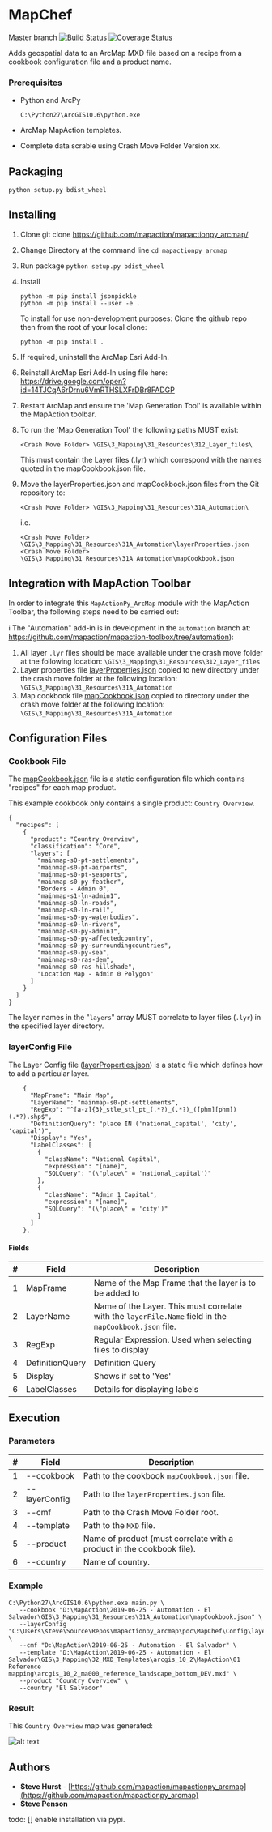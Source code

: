 # MapChef

Master branch [![Build Status](https://travis-ci.org/mapaction/mapactionpy_arcmap.svg?branch=master)](https://travis-ci.org/mapaction/mapactionpy_arcmap) [![Coverage Status](https://coveralls.io/repos/github/mapaction/mapactionpy_arcmap/badge.svg?branch=pep8-and-travis)](https://coveralls.io/github/mapaction/mapactionpy_arcmap?branch=master)

Adds geospatial data to an ArcMap MXD file based on a recipe from a cookbook configuration file and a product name.

### Prerequisites

* Python and ArcPy

    ```
    C:\Python27\ArcGIS10.6\python.exe
    ```
* ArcMap MapAction templates.
* Complete data scrable using Crash Move Folder Version xx.

## Packaging

```python setup.py bdist_wheel```

## Installing
1) Clone
git clone https://github.com/mapaction/mapactionpy_arcmap/
2) Change Directory at the command line
    ```cd mapactionpy_arcmap```
3) Run package ```python setup.py bdist_wheel```
4) Install
    ```
    python -m pip install jsonpickle
    python -m pip install --user -e .
    ```
    To install for use non-development purposes:
    Clone the github repo then from the root of your local clone:
    ```
    python -m pip install .
    ```
5) If required, uninstall the ArcMap Esri Add-In.
6) Reinstall ArcMap Esri Add-In using file here:
    https://drive.google.com/open?id=14TJCqA6rDrnu6VmRTHSLXFrDBr8FADGP
6) Restart ArcMap and ensure the 'Map Generation Tool' is available within the MapAction toolbar.
7) To run the 'Map Generation Tool' the following paths MUST exist:
    ```  
    <Crash Move Folder> \GIS\3_Mapping\31_Resources\312_Layer_files\
    ```
    This must contain the Layer files (.lyr) which correspond with the names quoted in the mapCookbook.json file.

8) Move the layerProperties.json and mapCookbook.json files from the Git repository to:
    ```
    <Crash Move Folder> \GIS\3_Mapping\31_Resources\31A_Automation\
    ```
    i.e.
    ```
    <Crash Move Folder> \GIS\3_Mapping\31_Resources\31A_Automation\layerProperties.json
    <Crash Move Folder> \GIS\3_Mapping\31_Resources\31A_Automation\mapCookbook.json
    ```

## Integration with MapAction Toolbar

In order to integrate this `MapActionPy_ArcMap` module with the MapAction Toolbar, the following steps need to be carried out:

:information_source: The "Automation" add-in is in development in the `automation` branch at: https://github.com/mapaction/mapaction-toolbox/tree/automation):

1) All layer `.lyr` files should be made available under the crash move folder at the following location:
`\GIS\3_Mapping\31_Resources\312_Layer_files`
2) Layer properties file [layerProperties.json](mapactionpy_arcmap/Config/layerProperties.json) copied to new directory under the crash move folder at the following location:
`\GIS\3_Mapping\31_Resources\31A_Automation`
3) Map cookbook file [mapCookbook.json](mapactionpy_arcmap/Config/mapCookbook.json) copied to directory under the crash move folder at the following location:
`\GIS\3_Mapping\31_Resources\31A_Automation`


## Configuration Files

### Cookbook File

The [mapCookbook.json](mapactionpy_arcmap/Config/mapCookbook.json) file is a static configuration file which contains "recipes" for each map product.

This example cookbook only contains a single product: ```Country Overview```.
```
{
  "recipes": [
    {
      "product": "Country Overview",
      "classification": "Core",
      "layers": [
        "mainmap-s0-pt-settlements",
        "mainmap-s0-pt-airports",
        "mainmap-s0-pt-seaports",
        "mainmap-s0-py-feather",
        "Borders - Admin 0",
        "mainmap-s1-ln-admin1",
        "mainmap-s0-ln-roads",
        "mainmap-s0-ln-rail",
        "mainmap-s0-py-waterbodies",
        "mainmap-s0-ln-rivers",
        "mainmap-s0-py-admin1",
        "mainmap-s0-py-affectedcountry",
        "mainmap-s0-py-surroundingcountries",
        "mainmap-s0-py-sea",
        "mainmap-s0-ras-dem",
        "mainmap-s0-ras-hillshade",
        "Location Map - Admin 0 Polygon"
      ]
    }
  ]
}
```

The layer names in the "```layers```" array MUST correlate to layer files (```.lyr```) in the specified layer directory.

### layerConfig File

The Layer Config file ([layerProperties.json](mapactionpy_arcmap/Config/layerProperties.json)) is a static file which defines how to add a particular layer.

```
    {
      "MapFrame": "Main Map",
      "LayerName": "mainmap-s0-pt-settlements",
      "RegExp": "^[a-z]{3}_stle_stl_pt_(.*?)_(.*?)_([phm][phm])(.*?).shp$",
      "DefinitionQuery": "place IN ('national_capital', 'city', 'capital')",
      "Display": "Yes",
      "LabelClasses": [
        {
          "className": "National Capital",
          "expression": "[name]",
          "SQLQuery": "(\"place\" = 'national_capital')"
        },
        {
          "className": "Admin 1 Capital",
          "expression": "[name]",
          "SQLQuery": "(\"place\" = 'city')"
        }
      ]
    },
```

#### Fields   

| # | Field           | Description                                                                                                    |
|---|-----------------|----------------------------------------------------------------------------------------------------------------|
| 1 | MapFrame        | Name of the Map Frame that the layer is to be added to                                                         |
| 2 | LayerName       | Name of the Layer. This must correlate with the ```layerFile.Name``` field in the ```mapCookbook.json``` file. |
| 3 | RegExp          | Regular Expression.  Used when selecting files to display                                                      |
| 4 | DefinitionQuery | Definition Query                                                                                               |
| 5 | Display         | Shows if set to 'Yes'                                                                                          |
| 6 | LabelClasses    | Details for displaying labels                                                                                  |

## Execution

### Parameters

| # | Field         | Description                                                           |
|---|---------------|-----------------------------------------------------------------------|
| 1 | --cookbook    | Path to the cookbook ```mapCookbook.json``` file.                     |
| 2 | --layerConfig | Path to the ```layerProperties.json``` file.                          |
| 3 | --cmf         | Path to the Crash Move Folder root.                                   |
| 4 | --template    | Path to the ```MXD``` file.                                           |
| 5 | --product     | Name of product (must correlate with a product in the cookbook file). |
| 6 | --country     | Name of country.                                                      |


### Example

```
C:\Python27\ArcGIS10.6\python.exe main.py \
   --cookbook "D:\MapAction\2019-06-25 - Automation - El Salvador\GIS\3_Mapping\31_Resources\31A_Automation\mapCookbook.json" \ 
   --layerConfig "C:\Users\steve\Source\Repos\mapactionpy_arcmap\poc\MapChef\Config\layerProperties.json" \
   --cmf "D:\MapAction\2019-06-25 - Automation - El Salvador" \ 
   --template "D:\MapAction\2019-06-25 - Automation - El Salvador\GIS\3_Mapping\32_MXD_Templates\arcgis_10_2\MapAction\01 Reference mapping\arcgis_10_2_ma000_reference_landscape_bottom_DEV.mxd" \
   --product "Country Overview" \
   --country "El Salvador"
```

### Result

This ```Country Overview``` map was generated:

![alt text](Images/Result.png)


## Authors

* **Steve Hurst** - [https://github.com/mapaction/mapactionpy_arcmap](https://github.com/mapaction/mapactionpy_arcmap)
* **Steve Penson**


todo:
[] enable installation via pypi.